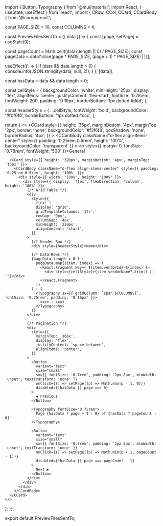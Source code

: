 import { Button, Typography } from '@mui/material';
import React, { useState, useEffect } from 'react';
import { CRow, CCol, CCard, CCardBody } from '@coreui/react';

const PAGE_SIZE = 10;
const COLUMNS = 4;

const PreviewFilesSentTo = ({ data }) => {
  const [page, setPage] = useState(0);

  const pageCount = Math.ceil((data?.length || 0) / PAGE_SIZE);
  const pageData = data?.slice(page * PAGE_SIZE, (page + 1) * PAGE_SIZE) || [];

  useEffect(() => {
    if (data && data.length > 0) {
      console.info(JSON.stringify(data, null, 2));
    }
  }, [data]);

  const hasData = data && data.length > 0;

  const cellStyle = {
    backgroundColor: 'white',
    minHeight: '25px',
    display: 'flex',
    alignItems: 'center',
    justifyContent: 'flex-start',
    fontSize: '0.78rem',
    fontWeight: 200,
    padding: '0 10px',
    borderBottom: '1px dotted #ddd',
  };

  const headerStyle = {
    ...cellStyle,
    fontWeight: 'bold',
    backgroundColor: '#f0f0f0',
    borderBottom: '1px dotted #ccc',
  };

  return (
    <>
      <CCard
        style={{
          height: '35px',
          marginBottom: '4px',
          marginTop: '2px',
          border: 'none',
          backgroundColor: '#f3f6f8',
          boxShadow: 'none',
          borderRadius: '4px',
        }}
      >
        <CCardBody
          className="d-flex align-items-center"
          style={{ padding: '0.25rem 0.5rem', height: '100%', backgroundColor: 'transparent' }}
        >
          <p style={{ margin: 0, fontSize: '0.78rem', fontWeight: '500' }}>General</p>
        </CCardBody>
      </CCard>

      <CCard style={{ height: '320px', marginBottom: '4px', marginTop: '15px' }}>
        <CCardBody className="d-flex align-items-center" style={{ padding: '0.25rem 0.5rem', height: '100%' }}>
          <div style={{ width: '100%', height: '100%' }}>
            <div style={{ display: 'flex', flexDirection: 'column', height: '100%' }}>
              {/* Grid Table */}
              <div
                style={{
                  flex: 1,
                  display: 'grid',
                  gridTemplateColumns: '1fr',
                  rowGap: '0px',
                  columnGap: '4px',
                  minHeight: '250px',
                  alignContent: 'start',
                }}
              >
                {/* Header Row */}
                <div style={headerStyle}>Name</div>

                {/* Data Rows */}
                {pageData.length > 0 ? (
                  pageData.map((item, index) => (
                    <React.Fragment key={`${item.vendorId}-${index}`}>
                      <div style={cellStyle}>{item.vendorName?.trim() || ''}</div>
                    </React.Fragment>
                  ))
                ) : (
                  <Typography sx={{ gridColumn: `span ${COLUMNS}`, fontSize: '0.75rem', padding: '0 16px' }}>
                    xxxx - xxxx
                  </Typography>
                )}
              </div>

              {/* Pagination */}
              <div
                style={{
                  marginTop: '16px',
                  display: 'flex',
                  justifyContent: 'space-between',
                  alignItems: 'center',
                }}
              >
                <Button
                  variant="text"
                  size="small"
                  sx={{ fontSize: '0.7rem', padding: '2px 8px', minWidth: 'unset', textTransform: 'none' }}
                  onClick={() => setPage((p) => Math.max(p - 1, 0))}
                  disabled={!hasData || page === 0}
                >
                  ◀ Previous
                </Button>

                <Typography fontSize="0.75rem">
                  Page {hasData ? page + 1 : 0} of {hasData ? pageCount : 0}
                </Typography>

                <Button
                  variant="text"
                  size="small"
                  sx={{ fontSize: '0.7rem', padding: '2px 8px', minWidth: 'unset', textTransform: 'none' }}
                  onClick={() => setPage((p) => Math.min(p + 1, pageCount - 1))}
                  disabled={!hasData || page === pageCount - 1}
                >
                  Next ▶
                </Button>
              </div>
            </div>
          </div>
        </CCardBody>
      </CCard>
    </>
  );
};

export default PreviewFilesSentTo;
